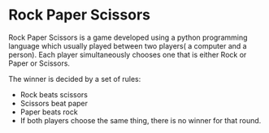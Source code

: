 # Rock Paper Scissors
Rock Paper Scissors is a game developed using a python programming language which usually played between two players( a computer and a person).
Each player simultaneously chooses one that is either Rock or Paper or Scissors. 

The winner is decided by a set of rules: 
- Rock beats scissors
- Scissors beat paper
- Paper beats rock
-  If both players choose the same thing, there is no winner for that round.

